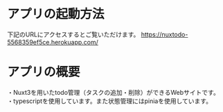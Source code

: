 # アプリの起動方法
下記のURLにアクセスするとご覧いただけます。
https://nuxtodo-5568359ef5ce.herokuapp.com/

# アプリの概要
・Nuxt3を用いたtodo管理（タスクの追加・削除）ができるWebサイトです。
・typescriptを使用しています。また状態管理にはpiniaを使用しています。
